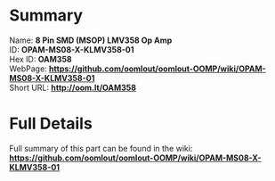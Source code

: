 
Summary
=================
  
Name: __8 Pin SMD (MSOP) LMV358 Op Amp__    
ID: __OPAM-MS08-X-KLMV358-01__   
Hex ID: __OAM358__   
WebPage: __https://github.com/oomlout/oomlout-OOMP/wiki/OPAM-MS08-X-KLMV358-01__   
Short URL: __http://oom.lt/OAM358__   

Full Details
==========================
Full summary of this part can be found in the wiki:   
__https://github.com/oomlout/oomlout-OOMP/wiki/OPAM-MS08-X-KLMV358-01__    

